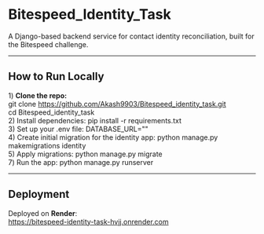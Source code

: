 # Bitespeed_Identity_Task

A Django-based backend service for contact identity reconciliation, built for the Bitespeed challenge.

---

## How to Run Locally

1️) **Clone the repo:**  
git clone https://github.com/Akash9903/Bitespeed_identity_task.git <br>
cd Bitespeed_identity_task <br>
2) Install dependencies:
pip install -r requirements.txt <br>
3) Set up your .env file:
DATABASE_URL="" <br>
4) Create initial migration for the identity app:
python manage.py makemigrations identity <br>
5) Apply migrations:
python manage.py migrate <br>
7️) Run the app:
python manage.py runserver <br>

---

## Deployment
Deployed on **Render**:  
https://bitespeed-identity-task-hvjj.onrender.com
